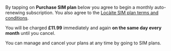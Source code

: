 By tapping on **Purchase SIM plan** below you agree to begin a monthly auto-renewing subscription.
You also agree to the [Locàite SIM plan terms and conditions](app://show-md-url/https://raw.githubusercontent.com/caiteltd/public/master/4g/sim-plan-terms.md).

You will be charged **£11.99** immediately and again **on the same day every month** until you cancel.

You can manage and cancel your plans at any time by going to SIM plans.